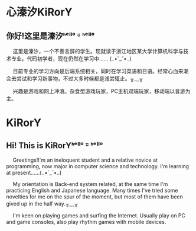 # 心溱汐KiRorY
## 你好!这里是溱汐ᑋᵉᑊᑊᵒ ᵕ̈ ᑋᵉᑊᑊᵒ

&ensp;&ensp; 这里是溱汐，一个不善言辞的学生。现就读于浙江地区某大学计算机科学与技术专业。代码初学者，现在仍然在学习中...... (..•˘_˘•..)

&ensp;&ensp; 目前专业的学习方向是后端系统相关，同时在学习英语和日语。经常心血来潮会去尝试和学习新事物，不过大多时候都是浅尝辄止。╥﹏╥

&ensp;&ensp; 兴趣是游戏和网上冲浪。杂食型游戏玩家，PC主机双端玩家，移动端以音游为主。

# KiRorY
## Hi! This is KiRorYᑋᵉᑊᑊᵒ ᵕ̈ ᑋᵉᑊᑊᵒ
&ensp;&ensp; Greetings!I'm an ineloquent student and a relative novice at programming, now major in computer science and technology. I'm learning at present......(..•˘_˘•..)

&ensp;&ensp; My orientation is Back-end system related, at the same time I'm practicing English and Japanese language. Many times I've tried some novelties for me on the spur of the moment, but most of them have been gived up in the half way.╥﹏╥

&ensp;&ensp; I'm keen on playing games and surfing the Internet. Usually play on PC and game consoles, also play rhythm games with mobile devices.
